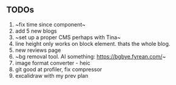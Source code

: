 ## TODOs

1. ~fix time since component~
2. add 5 new blogs
3. ~set up a proper CMS perhaps with Tina~
4. line height only works on block element. thats the whole blog.
5. new reviews page
6. ~bg removal tool. AI something: https://bgbye.fyrean.com/~
7. image format converter - heic
8. git good at profiler, fix compressor
9. excalidraw with my prev plan